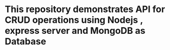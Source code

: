 # This repository demonstrates API for CRUD operations using Nodejs , express server and MongoDB as Database
